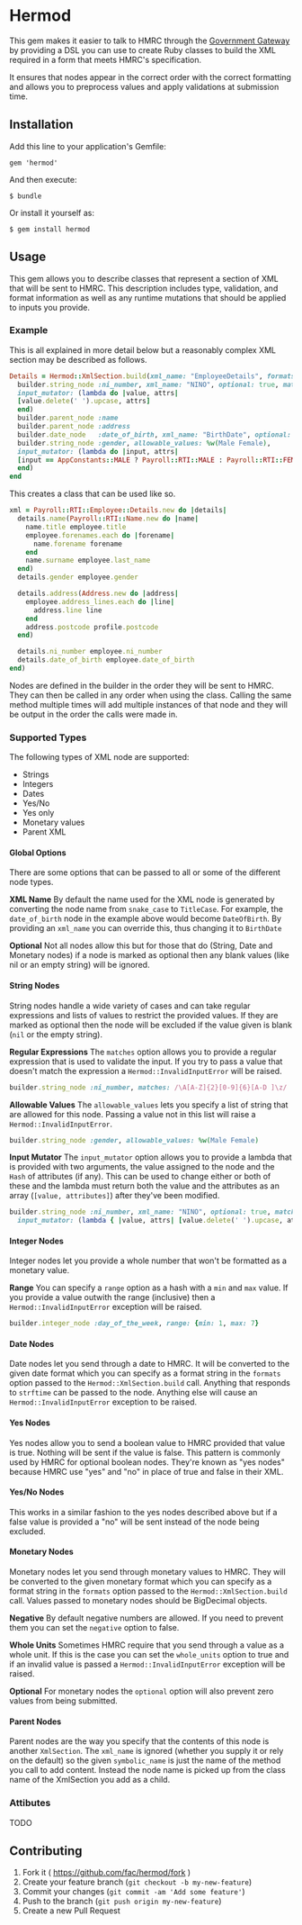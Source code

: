 # Hermod

This gem makes it easier to talk to HMRC through the [Government Gateway][1] by
providing a DSL you can use to create Ruby classes to build the XML required in
a form that meets HMRC's specification.

It ensures that nodes appear in the correct order with the correct formatting
and allows you to preprocess values and apply validations at submission time.

[1]: http://www.hmrc.gov.uk/schemas/GatewayDocumentSubmissionProtocol_V3.1.pdf "HMRC's specification"

## Installation

Add this line to your application's Gemfile:

    gem 'hermod'

And then execute:

    $ bundle

Or install it yourself as:

    $ gem install hermod

## Usage

This gem allows you to describe classes that represent a section of XML that
will be sent to HMRC. This description includes type, validation, and format
information as well as any runtime mutations that should be applied to inputs
you provide.

### Example

This is all explained in more detail below but a reasonably complex XML section
may be described as follows.

```ruby
Details = Hermod::XmlSection.build(xml_name: "EmployeeDetails", formats: Payroll::RTI::FORMATS) do |builder|
  builder.string_node :ni_number, xml_name: "NINO", optional: true, matches: /\A[A-Z]{2}[0-9]{6}[A-D ]\z/,
  input_mutator: (lambda do |value, attrs|
  [value.delete(' ').upcase, attrs]
  end)
  builder.parent_node :name
  builder.parent_node :address
  builder.date_node   :date_of_birth, xml_name: "BirthDate", optional: true
  builder.string_node :gender, allowable_values: %w(Male Female),
  input_mutator: (lambda do |input, attrs|
  [input == AppConstants::MALE ? Payroll::RTI::MALE : Payroll::RTI::FEMALE, attrs]
  end)
end
```

This creates a class that can be used like so.

```ruby
xml = Payroll::RTI::Employee::Details.new do |details|
  details.name(Payroll::RTI::Name.new do |name|
    name.title employee.title
    employee.forenames.each do |forename|
      name.forename forename
    end
    name.surname employee.last_name
  end)
  details.gender employee.gender

  details.address(Address.new do |address|
    employee.address_lines.each do |line|
      address.line line
    end
    address.postcode profile.postcode
  end)

  details.ni_number employee.ni_number
  details.date_of_birth employee.date_of_birth
end)
```

Nodes are defined in the builder in the order they will be sent to HMRC. They
can then be called in any order when using the class. Calling the same method
multiple times will add multiple instances of that node and they will be output
in the order the calls were made in.

### Supported Types

The following types of XML node are supported:

* Strings
* Integers
* Dates
* Yes/No
* Yes only
* Monetary values
* Parent XML

#### Global Options

There are some options that can be passed to all or some of the different node
types.

**XML Name**
By default the name used for the XML node is generated by converting the node
name from `snake_case` to `TitleCase`. For example, the `date_of_birth` node in
the example above would become `DateOfBirth`. By providing an `xml_name` you
can override this, thus changing it to `BirthDate`

**Optional**
Not all nodes allow this but for those that do (String, Date and Monetary nodes)
if a node is marked as optional then any blank values (like nil or an empty
string) will be ignored.

#### String Nodes

String nodes handle a wide variety of cases and can take regular expressions
and lists of values to restrict the provided values. If they are marked as
optional then the node will be excluded if the value given is blank
(`nil` or the empty string).

**Regular Expressions**
The `matches` option allows you to provide a regular expression that is used to
validate the input. If you try to pass a value that doesn't match the expression
a `Hermod::InvalidInputError` will be raised.

```ruby
builder.string_node :ni_number, matches: /\A[A-Z]{2}[0-9]{6}[A-D ]\z/
```

**Allowable Values**
The `allowable_values` lets you specify a list of string that are allowed for
this node. Passing a value not in this list will raise
a `Hermod::InvalidInputError`.

```ruby
builder.string_node :gender, allowable_values: %w(Male Female)
```

**Input Mutator**
The `input_mutator` option allows you to provide a lambda that is provided with
two arguments, the value assigned to the node and the `Hash` of attributes (if
any). This can be used to change either or both of these and the lambda must
return both the value and the attributes as an array (`[value, attributes]`)
after they've been modified.

```ruby
builder.string_node :ni_number, xml_name: "NINO", optional: true, matches: /\A[A-Z]{2}[0-9]{6}[A-D ]\z/,
  input_mutator: (lambda { |value, attrs| [value.delete(' ').upcase, attrs] })
```

#### Integer Nodes

Integer nodes let you provide a whole number that won't be formatted as
a monetary value.

**Range**
You can specify a `range` option as a hash with a `min` and `max` value. If you
provide a value outwith the range (inclusive) then
a `Hermod::InvalidInputError` exception will be raised.

```ruby
builder.integer_node :day_of_the_week, range: {min: 1, max: 7}
```

#### Date Nodes

Date nodes let you send through a date to HMRC. It will be converted to the
given date format which you can specify as a format string in the `formats`
option passed to the `Hermod::XmlSection.build` call. Anything that responds to
`strftime` can be passed to the node. Anything else will cause an
`Hermod::InvalidInputError` exception to be raised.

#### Yes Nodes

Yes nodes allow you to send a boolean value to HMRC provided that value is
true. Nothing will be sent if the value is false. This pattern is commonly used
by HMRC for optional boolean nodes. They're known as "yes nodes" because HMRC
use "yes" and "no" in place of true and false in their XML.

#### Yes/No Nodes

This works in a similar fashion to the yes nodes described above but if a false
value is provided a "no" will be sent instead of the node being excluded.

#### Monetary Nodes

Monetary nodes let you send through monetary values to HMRC. They will be
converted to the given monetary format which you can specify as a format string
in the `formats` option passed to the `Hermod::XmlSection.build` call. Values
passed to monetary nodes should be BigDecimal objects.

**Negative**
By default negative numbers are allowed. If you need to prevent them you can
set the `negative` option to false.

**Whole Units**
Sometimes HMRC require that you send through a value as a whole unit. If this
is the case you can set the `whole_units` option to true and if an invalid
value is passed a `Hermod::InvalidInputError` exception will be raised.

**Optional**
For monetary nodes the `optional` option will also prevent zero values from
being submitted.

#### Parent Nodes

Parent nodes are the way you specify that the contents of this node is another
`XmlSection`. The `xml_name` is ignored (whether you supply it or rely on the
default) so the given `symbolic_name` is just the name of the method you call
to add content. Instead the node name is picked up from the class name of the
XmlSection you add as a child.

### Attibutes

TODO

## Contributing

1. Fork it ( https://github.com/fac/hermod/fork )
2. Create your feature branch (`git checkout -b my-new-feature`)
3. Commit your changes (`git commit -am 'Add some feature'`)
4. Push to the branch (`git push origin my-new-feature`)
5. Create a new Pull Request
